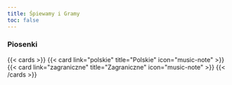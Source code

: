 ```yaml
---
title: Śpiewamy i Gramy
toc: false
---
```


<h3>Piosenki</h3>

{{< cards >}}
  {{< card link="polskie" title="Polskie" icon="music-note" >}}
  {{< card link="zagraniczne" title="Zagraniczne" icon="music-note" >}}
{{< /cards >}}
